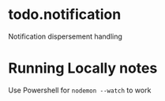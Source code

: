 # todo.notification
Notification dispersement handling

# Running Locally notes
Use Powershell for `nodemon --watch` to work
